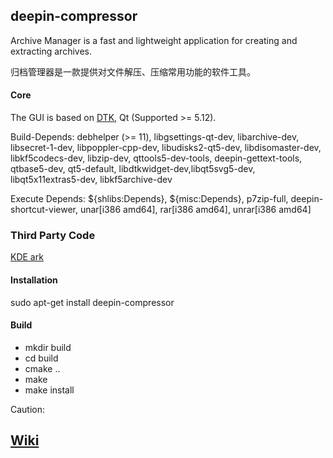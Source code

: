 ## deepin-compressor
Archive Manager is a fast and lightweight application for creating and extracting archives.

归档管理器是一款提供对文件解压、压缩常用功能的软件工具。

#### Core
The GUI is based on [DTK](https://github.com/linuxdeepin/dtkwidget), Qt (Supported >= 5.12).

Build-Depends:
debhelper (>= 11), libgsettings-qt-dev, libarchive-dev, libsecret-1-dev, libpoppler-cpp-dev, libudisks2-qt5-dev, libdisomaster-dev, libkf5codecs-dev, libzip-dev, qttools5-dev-tools, deepin-gettext-tools, qtbase5-dev, qt5-default, libdtkwidget-dev,libqt5svg5-dev, libqt5x11extras5-dev, libkf5archive-dev

Execute Depends:
${shlibs:Depends}, ${misc:Depends}, p7zip-full, deepin-shortcut-viewer, unar[i386 amd64], rar[i386 amd64], unrar[i386 amd64]

### Third Party Code
[KDE ark](https://github.com/kde/ark)

#### Installation
sudo apt-get install deepin-compressor

#### Build
- mkdir build
- cd build
- cmake ..
- make
- make install

Caution:

## [Wiki](http://gitlab01.archermind.com/amt_SY/compressor/wikis/home)

